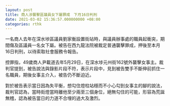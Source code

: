 ```yaml
---
layout: post
title: 商人涉襲擊區議員女下屬罪成　下月16日判刑
date: 2021-03-02 15:36:57.000000000 +08:00
categories: rthk
---
```


一名商人去年在深水埗區議員劉家衡設置街站時，與議員辦事處的職員起衝突，期間傷及區議員一名女下屬。被告在西九龍法院被裁定普通襲擊罪成，押後至本月16日判刑，以待索取社會服務令報告。

控罪指，49歲商人尹載道去年5月29日，在深水埗元州街162號外襲擊女事主。裁判官提到，被告說法與錄影片段不符，表示片段中，見到被告雙手不斷伸前抓住一名職員，期後女事主介入，被告仍不斷迫近。

對於被告表示當日因為失平衡，想勾住燈柱站穩而不小心勾到女事主的腳的說法，裁判官認為，當時街燈當時離他至少兩至三個身位，絕無勾住的可能，形容為荒誕無稽，認為被告當日的力道不合埋的過大及激烈。
